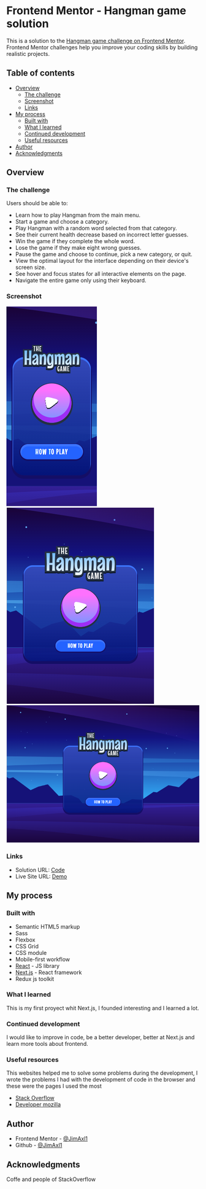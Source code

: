 # Frontend Mentor - Hangman game solution

This is a solution to the [Hangman game challenge on Frontend Mentor](https://www.frontendmentor.io/challenges/hangman-game-rsQiSVLGWn). Frontend Mentor challenges help you improve your coding skills by building realistic projects. 

## Table of contents

- [Overview](#overview)
  - [The challenge](#the-challenge)
  - [Screenshot](#screenshot)
  - [Links](#links)
- [My process](#my-process)
  - [Built with](#built-with)
  - [What I learned](#what-i-learned)
  - [Continued development](#continued-development)
  - [Useful resources](#useful-resources)
- [Author](#author)
- [Acknowledgments](#acknowledgments)

## Overview

### The challenge

Users should be able to:

- Learn how to play Hangman from the main menu.
- Start a game and choose a category.
- Play Hangman with a random word selected from that category.
- See their current health decrease based on incorrect letter guesses.
- Win the game if they complete the whole word.
- Lose the game if they make eight wrong guesses.
- Pause the game and choose to continue, pick a new category, or quit.
- View the optimal layout for the interface depending on their device's screen size.
- See hover and focus states for all interactive elements on the page.
- Navigate the entire game only using their keyboard.

### Screenshot

![](./screenshot_movil.PNG)
![](./screenshot_tablet.PNG)
![](./screenshot_desktop.PNG)

### Links

- Solution URL: [Code](https://github.com/JimAxl1/hangman-game)
- Live Site URL: [Demo](https://hangman-game-eight-lovat.vercel.app/)

## My process

### Built with

- Semantic HTML5 markup
- Sass
- Flexbox
- CSS Grid
- CSS module
- Mobile-first workflow
- [React](https://reactjs.org/) - JS library
- [Next.js](https://nextjs.org/) - React framework
- Redux js toolkit

### What I learned

This is my first proyect whit Next.js, I founded interesting and I learned a lot.

### Continued development

I would like to improve in code, be a better developer, better at Next.js and learn more tools about frontend.

### Useful resources

This websites helped me to solve some problems during the development, I wrote the problems I had with the development of code in the browser and these were the pages I used the most

- [Stack Overflow](https://stackoverflow.com/)
- [Developer mozilla](https://developer.mozilla.org/)

## Author

- Frontend Mentor - [@JimAxl1](https://www.frontendmentor.io/profile/JimAxl1)
- Github - [@JimAxl1](https://github.com/JimAxl1)

## Acknowledgments

Coffe and people of StackOverflow
